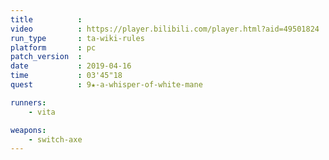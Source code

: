 ```yaml
---
title          :
video          : https://player.bilibili.com/player.html?aid=49501824
run_type       : ta-wiki-rules
platform       : pc
patch_version  : 
date           : 2019-04-16
time           : 03'45"18
quest          : 9★-a-whisper-of-white-mane

runners:
    - vita

weapons:
    - switch-axe
---
```

